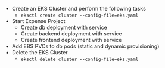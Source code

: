 - Create an EKS Cluster and perform the following tasks
    - `eksctl create cluster --config-file=eks.yaml`
- Start Expense Project
    - Create db deployment with service
    - Create backend deployment with service
    - Create frontend deployment with service
- Add EBS PVCs to db pods (static and dynamic provisioning)
- Delete the EKS Cluster
    - `eksctl delete cluster --config-file=eks.yaml`
